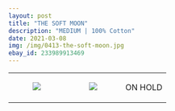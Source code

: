 ```yaml
---
layout: post
title: "THE SOFT MOON"
description: "MEDIUM | 100% Cotton"
date: 2021-03-08
img: /img/0413-the-soft-moon.jpg
ebay_id: 233989913469
---
```




<table style="width:100%;"><tr><td style="vertical-align:top;">
      <figure class="tmblr-full" data-orig-height="2048" data-orig-width="1365" data-orig-src="https://concertshirts.netlify.app/shirts/0413/0413-01.jpg"><img src="https://64.media.tumblr.com/c7f298ee5abe2ab9e26fe575bc46c489/deb28d2734a48564-e7/s540x810/6bbb3d1c09c08b0becc3a52c3bf9c3a8270baff4.jpg" data-orig-height="2048" data-orig-width="1365" data-orig-src="https://concertshirts.netlify.app/shirts/0413/0413-01.jpg"/></figure></td>
    <td style="vertical-align:top;">
      <figure class="tmblr-full" data-orig-height="2048" data-orig-width="1365" data-orig-src="https://concertshirts.netlify.app/shirts/0413/0413-02.jpg"><img src="https://64.media.tumblr.com/b70967fdb03b83b7678aade40d691527/deb28d2734a48564-1b/s540x810/bd731a4ff127e8a073d0dcaca8cd607125ca7014.jpg" data-orig-height="2048" data-orig-width="1365" data-orig-src="https://concertshirts.netlify.app/shirts/0413/0413-02.jpg"/></figure></td><td class="sold-overlay"><p class="sold-text">ON HOLD</p></td>
  </tr></table>
